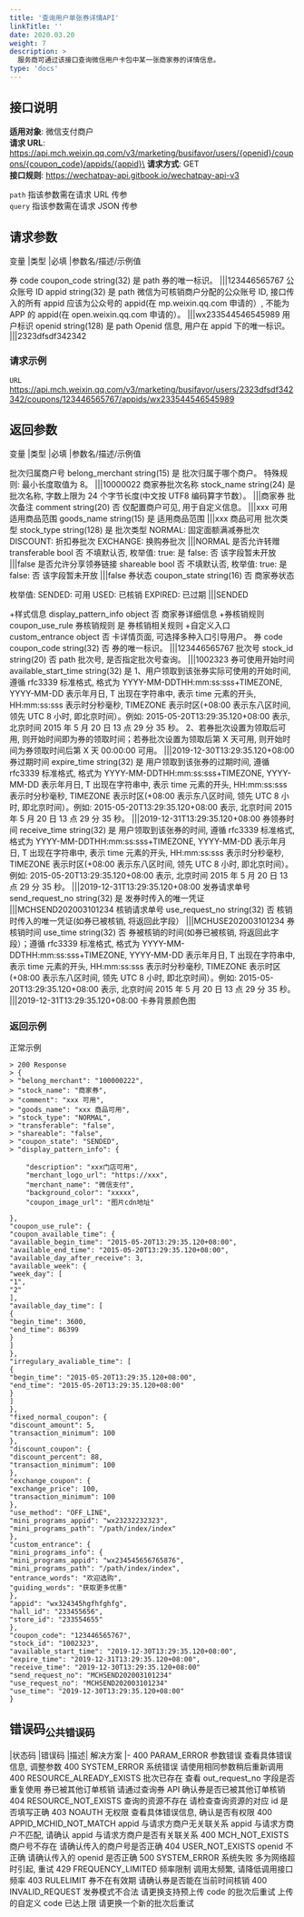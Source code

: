 ```yaml
---
title: '查询用户单张券详情API'
linkTitle: ''
date: 2020.03.20
weight: 7
description: >
  服务商可通过该接口查询微信用户卡包中某一张商家券的详情信息。
type: 'docs'
---
```


## 接口说明

**适用对象**: 微信支付商户\
**请求 URL**: https://api.mch.weixin.qq.com/v3/marketing/busifavor/users/{openid}/coupons/{coupon_code}/appids/{appid}\
**请求方式**: GET\
**接口规则**: https://wechatpay-api.gitbook.io/wechatpay-api-v3

`path` 指该参数需在请求 URL 传参\
`query` 指该参数需在请求 JSON 传参

## 请求参数

变量 |类型 |必填 |参数名/描述/示例值

券 code coupon_code string(32) 是 path 券的唯一标识。
|||123446565767
公众账号 ID appid string(32) 是 path 微信为可核销商户分配的公众账号 ID, 接口传入的所有 appid 应该为公众号的 appid(在 mp.weixin.qq.com 申请的）, 不能为 APP 的 appid(在 open.weixin.qq.com 申请的）。
|||wx233544546545989
用户标识 openid string(128) 是 path Openid 信息, 用户在 appid 下的唯一标识。
|||2323dfsdf342342

### 请求示例

`URL` https://api.mch.weixin.qq.com/v3/marketing/busifavor/users/2323dfsdf342342/coupons/123446565767/appids/wx233544546545989

## 返回参数

变量 |类型 |必填 |参数名/描述/示例值

批次归属商户号 belong_merchant string(15) 是 批次归属于哪个商户。
特殊规则: 最小长度取值为 8。
|||10000022
商家券批次名称 stock_name string(24) 是 批次名称, 字数上限为 24 个字节长度(中文按 UTF8 编码算字节数）。
|||商家券
批次备注 comment string(20) 否 仅配置商户可见, 用于自定义信息。
|||xxx 可用
适用商品范围 goods_name string(15) 是 适用商品范围
|||xxx 商品可用
批次类型 stock_type string(128) 是 批次类型
NORMAL: 固定面额满减券批次
DISCOUNT: 折扣券批次
EXCHANGE: 换购券批次
|||NORMAL
是否允许转赠 transferable bool 否 不填默认否, 枚举值:
true: 是
false: 否
该字段暂未开放
|||false
是否允许分享领券链接 shareable bool 否 不填默认否, 枚举值:
true: 是
false: 否
该字段暂未开放
|||false
券状态 coupon_state string(16) 否
商家券状态

枚举值:
SENDED: 可用
USED: 已核销
EXPIRED: 已过期
|||SENDED

+样式信息 display_pattern_info object 否 商家券详细信息 +券核销规则 coupon_use_rule 券核销规则 是 券核销相关规则 +自定义入口 custom_entrance object 否 卡详情页面, 可选择多种入口引导用户。
券 code coupon_code string(32) 否 券的唯一标识。
|||123446565767
批次号 stock_id string(20) 否 path 批次号, 是否指定批次号查询。
|||1002323
券可使用开始时间 available_start_time string(32) 是 1、用户领取到该张券实际可使用的开始时间, 遵循 rfc3339 标准格式, 格式为 YYYY-MM-DDTHH:mm:ss:sss+TIMEZONE, YYYY-MM-DD 表示年月日, T 出现在字符串中, 表示 time 元素的开头, HH:mm:ss:sss 表示时分秒毫秒, TIMEZONE 表示时区(+08:00 表示东八区时间, 领先 UTC 8 小时, 即北京时间）。例如: 2015-05-20T13:29:35.120+08:00 表示, 北京时间 2015 年 5 月 20 日 13 点 29 分 35 秒。
2、若券批次设置为领取后可用, 则开始时间即为券的领取时间；若券批次设置为领取后第 X 天可用, 则开始时间为券领取时间后第 X 天 00:00:00 可用。
|||2019-12-30T13:29:35.120+08:00
券过期时间 expire_time string(32) 是 用户领取到该张券的过期时间, 遵循 rfc3339 标准格式, 格式为 YYYY-MM-DDTHH:mm:ss:sss+TIMEZONE, YYYY-MM-DD 表示年月日, T 出现在字符串中, 表示 time 元素的开头, HH:mm:ss:sss 表示时分秒毫秒, TIMEZONE 表示时区(+08:00 表示东八区时间, 领先 UTC 8 小时, 即北京时间）。例如: 2015-05-20T13:29:35.120+08:00 表示, 北京时间 2015 年 5 月 20 日 13 点 29 分 35 秒。
|||2019-12-31T13:29:35.120+08:00
券领券时间 receive_time string(32) 是 用户领取到该张券的时间, 遵循 rfc3339 标准格式, 格式为 YYYY-MM-DDTHH:mm:ss:sss+TIMEZONE, YYYY-MM-DD 表示年月日, T 出现在字符串中, 表示 time 元素的开头, HH:mm:ss:sss 表示时分秒毫秒, TIMEZONE 表示时区(+08:00 表示东八区时间, 领先 UTC 8 小时, 即北京时间）。例如: 2015-05-20T13:29:35.120+08:00 表示, 北京时间 2015 年 5 月 20 日 13 点 29 分 35 秒。
|||2019-12-31T13:29:35.120+08:00
发券请求单号 send_request_no string(32) 是 发券时传入的唯一凭证
|||MCHSEND202003101234
核销请求单号 use_request_no string(32) 否 核销时传入的唯一凭证(如券已被核销, 将返回此字段）
|||MCHUSE202003101234
券核销时间 use_time string(32) 否 券被核销的时间(如券已被核销, 将返回此字段）；遵循 rfc3339 标准格式, 格式为 YYYY-MM-DDTHH:mm:ss:sss+TIMEZONE, YYYY-MM-DD 表示年月日, T 出现在字符串中, 表示 time 元素的开头, HH:mm:ss:sss 表示时分秒毫秒, TIMEZONE 表示时区(+08:00 表示东八区时间, 领先 UTC 8 小时, 即北京时间）。例如: 2015-05-20T13:29:35.120+08:00 表示, 北京时间 2015 年 5 月 20 日 13 点 29 分 35 秒。
|||2019-12-31T13:29:35.120+08:00
卡券背景颜色图

### 返回示例

正常示例

```http
> 200 Response
> {
> "belong_merchant": "100000222",
> "stock_name": "商家券",
> "comment": "xxx 可用",
> "goods_name": "xxx 商品可用",
> "stock_type": "NORMAL",
> "transferable": "false",
> "shareable": "false",
> "coupon_state": "SENDED",
> "display_pattern_info": {

    "description": "xxx门店可用",
    "merchant_logo_url": "https://xxx",
    "merchant_name": "微信支付",
    "background_color": "xxxxx",
    "coupon_image_url": "图片cdn地址"

},
"coupon_use_rule": {
"coupon_available_time": {
"available_begin_time": "2015-05-20T13:29:35.120+08:00",
"available_end_time": "2015-05-20T13:29:35.120+08:00",
"available_day_after_receive": 3,
"available_week": {
"week_day": [
"1",
"2"
],
"available_day_time": [
{
"begin_time": 3600,
"end_time": 86399
}
]
},
"irregulary_avaliable_time": [
{
"begin_time": "2015-05-20T13:29:35.120+08:00",
"end_time": "2015-05-20T13:29:35.120+08:00"
}
]
},
"fixed_normal_coupon": {
"discount_amount": 5,
"transaction_minimum": 100
},
"discount_coupon": {
"discount_percent": 88,
"transaction_minimum": 100
},
"exchange_coupon": {
"exchange_price": 100,
"transaction_minimum": 100
},
"use_method": "OFF_LINE",
"mini_programs_appid": "wx23232232323",
"mini_programs_path": "/path/index/index"
},
"custom_entrance": {
"mini_programs_info": {
"mini_programs_appid": "wx234545656765876",
"mini_programs_path": "/path/index/index",
"entrance_words": "欢迎选购",
"guiding_words": "获取更多优惠"
},
"appid": "wx324345hgfhfghfg",
"hall_id": "233455656",
"store_id": "233554655"
},
"coupon_code": "123446565767",
"stock_id": "1002323",
"available_start_time": "2019-12-30T13:29:35.120+08:00",
"expire_time": "2019-12-31T13:29:35.120+08:00",
"receive_time": "2019-12-30T13:29:35.120+08:00"
"send_request_no": "MCHSEND202003101234"
"use_request_no": "MCHSEND202003101234"
"use_time": "2019-12-30T13:29:35.120+08:00"
}
```

## 错误码<sub>公共错误码</sub>

|状态码 |错误码 |描述| 解决方案
|-
400 PARAM_ERROR 参数错误 查看具体错误信息, 调整参数
400 SYSTEM_ERROR 系统错误 请使用相同参数稍后重新调用
400 RESOURCE_ALREADY_EXISTS 批次已存在 查看 out_request_no 字段是否重复使用
券已被其他订单核销 请通过查询券 API 确认券是否已被其他订单核销
404 RESOURCE_NOT_EXISTS 查询的资源不存在 请检查查询资源的对应 id 是否填写正确
403 NOAUTH 无权限 查看具体错误信息, 确认是否有权限
400 APPID_MCHID_NOT_MATCH appid 与请求方商户无关联关系 appid 与请求方商户不匹配, 请确认 appid 与请求方商户是否有关联关系
400 MCH_NOT_EXISTS 商户号不存在 请确认传入的商户号是否正确
404 USER_NOT_EXISTS openid 不正确 请确认传入的 openid 是否正确
500 SYSTEM_ERROR 系统失败 多为网络超时引起, 重试
429 FREQUENCY_LIMITED 频率限制 调用太频繁, 请降低调用接口频率
403 RULELIMIT 券不在有效期 请确认券是否能在当前时间核销
400 INVALID_REQUEST 发券模式不合法 请更换支持预上传 code 的批次后重试
上传的自定义 code 已达上限 请更换一个新的批次后重试
